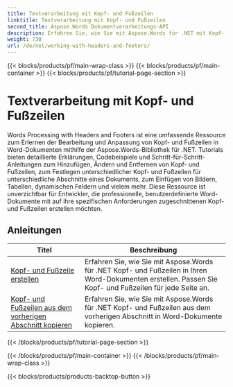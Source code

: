 ```yaml
---
title: Textverarbeitung mit Kopf- und Fußzeilen
linktitle: Textverarbeitung mit Kopf- und Fußzeilen
second_title: Aspose.Words Dokumentverarbeitungs-API
description: Erfahren Sie, wie Sie mit Aspose.Words für .NET mit Kopf- und Fußzeilen in Word-Dokumenten arbeiten. Umfassende Tutorials und praktische Beispiele.
weight: 730
url: /de/net/working-with-headers-and-footers/
---
```


{{< blocks/products/pf/main-wrap-class >}}
{{< blocks/products/pf/main-container >}}
{{< blocks/products/pf/tutorial-page-section >}}

# Textverarbeitung mit Kopf- und Fußzeilen


Words Processing with Headers and Footers ist eine umfassende Ressource zum Erlernen der Bearbeitung und Anpassung von Kopf- und Fußzeilen in Word-Dokumenten mithilfe der Aspose.Words-Bibliothek für .NET. Tutorials bieten detaillierte Erklärungen, Codebeispiele und Schritt-für-Schritt-Anleitungen zum Hinzufügen, Ändern und Entfernen von Kopf- und Fußzeilen, zum Festlegen unterschiedlicher Kopf- und Fußzeilen für unterschiedliche Abschnitte eines Dokuments, zum Einfügen von Bildern, Tabellen, dynamischen Feldern und vielem mehr. Diese Ressource ist unverzichtbar für Entwickler, die professionelle, benutzerdefinierte Word-Dokumente mit auf ihre spezifischen Anforderungen zugeschnittenen Kopf- und Fußzeilen erstellen möchten.


 ## Anleitungen
| Titel | Beschreibung |
| --- | --- |
| [Kopf- und Fußzeile erstellen](./create-header-footer/) | Erfahren Sie, wie Sie mit Aspose.Words für .NET Kopf- und Fußzeilen in Ihren Word-Dokumenten erstellen. Passen Sie Kopf- und Fußzeilen für jede Seite an. |
| [Kopf- und Fußzeilen aus dem vorherigen Abschnitt kopieren](./copy-headers-footers-from-previous-section/) | Erfahren Sie, wie Sie mit Aspose.Words für .NET Kopf- und Fußzeilen aus dem vorherigen Abschnitt in Word-Dokumente kopieren. |
{{< /blocks/products/pf/tutorial-page-section >}}

{{< /blocks/products/pf/main-container >}}
{{< /blocks/products/pf/main-wrap-class >}}

{{< blocks/products/products-backtop-button >}}
